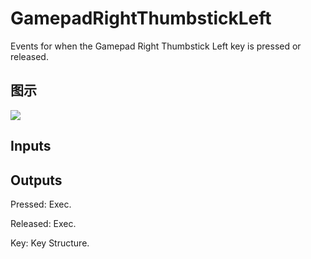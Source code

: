 # GamepadRightThumbstickLeft

Events for when the Gamepad Right Thumbstick Left key is pressed or released.

## 图示

![]($-20221218-19223961.png)

## Inputs

## Outputs

Pressed: Exec.

Released: Exec.

Key: Key Structure.

